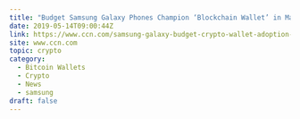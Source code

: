 ```yaml
---
title: "Budget Samsung Galaxy Phones Champion ‘Blockchain Wallet’ in Major Crypto Adoption Boost"
date: 2019-05-14T09:00:44Z
link: https://www.ccn.com/samsung-galaxy-budget-crypto-wallet-adoption-boost?utm_medium=RSS&utm_source=hune
site: www.ccn.com
topic: crypto
category:
  - Bitcoin Wallets
  - Crypto
  - News
  - samsung
draft: false
---
```

